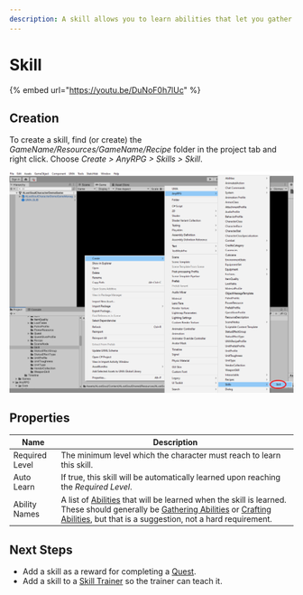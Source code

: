 ```yaml
---
description: A skill allows you to learn abilities that let you gather or craft items.
---
```


# Skill

{% embed url="https://youtu.be/DuNoF0h7lUc" %}

## Creation

To create a skill, find (or create) the _GameName/Resources/GameName/Recipe_ folder in the project tab and right click.  Choose _Create > AnyRPG > Skills > Skill_.

![](<../.gitbook/assets/image (1) (2) (2) (1) (1).png>)

## Properties

| Name           | Description                                                                                                                                                                                                                                                            |
| -------------- | ---------------------------------------------------------------------------------------------------------------------------------------------------------------------------------------------------------------------------------------------------------------------- |
| Required Level | The minimum level which the character must reach to learn this skill.                                                                                                                                                                                                  |
| Auto Learn     | If true, this skill will be automatically learned upon reaching the _Required Level_.                                                                                                                                                                                  |
| Ability Names  | A list of [Abilities](abilities/) that will be learned when the skill is learned.  These should generally be [Gathering Abilities](abilities/gather-ability.md) or [Crafting Abilities](abilities/craft-ability.md), but that is a suggestion, not a hard requirement. |

## Next Steps

* Add a skill as a reward for completing a [Quest](quest.md).
* Add a skill to a [Skill Trainer](interactable-option-configurations/skill-trainer-config.md) so the trainer can teach it.

